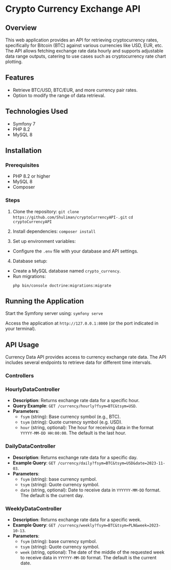 # Crypto Currency Exchange API

## Overview
This web application provides an API for retrieving cryptocurrency rates, specifically for Bitcoin (BTC) against various currencies like USD, EUR, etc. The API allows fetching exchange rate data hourly and supports adjustable data range outputs, catering to use cases such as cryptocurrency rate chart plotting.

## Features
- Retrieve BTC/USD, BTC/EUR, and more currency pair rates.
- Option to modify the range of data retrieval.

## Technologies Used
- Symfony 7
- PHP 8.2
- MySQL 8

## Installation

### Prerequisites
- PHP 8.2 or higher
- MySQL 8
- Composer

### Steps
1. Clone the repository:
   `git clone https://github.com/Shuliman/cryptoCurrencyAPI-.git`
   `cd cryptoCurrencyAPI`


2. Install dependencies:
   `composer install`

3. Set up environment variables:
- Configure the `.env` file with your database and API settings.

4. Database setup:
- Create a MySQL database named `crypto_currency`.
- Run migrations:
  ```
  php bin/console doctrine:migrations:migrate
  ```

## Running the Application
Start the Symfony server using:
`symfony serve`

Access the application at `http://127.0.0.1:8000` (or the port indicated in your terminal).

## API Usage

Currency Data API provides access to currency exchange rate data. The API includes several endpoints to retrieve data for different time intervals.

### Controllers

### HourlyDataController

- **Description**: Returns exchange rate data for a specific hour.
- **Query Example**: `GET /currency/hourly?fsym=BTC&tsym=USD`.
- **Parameters**:
    - `fsym` (string): Base currency symbol (e.g., BTC).
    - `tsym` (string): Quote currency symbol (e.g. USD).
    - `hour` (string, optional): The hour for receiving data in the format `YYYYY-MM-DD HH:00:00`. The default is the last hour.

### DailyDataController

- **Description**: Returns exchange rate data for a specific day.
- **Example Query**: `GET /currency/daily?fsym=BTC&tsym=USD&date=2023-11-03`.
- **Parameters**:
    - `fsym` (string): base currency symbol.
    - `tsym` (string): Quote currency symbol.
    - `date` (string, optional): Date to receive data in `YYYYYY-MM-DD` format. The default is the current day.

### WeeklyDataController

- **Description**: Returns exchange rate data for a specific week.
- **Example Query**: `GET /currency/weekly?fsym=BTC&tsym=PLN&week=2023-10-13`.
- **Parameters**:
    - `fsym` (string): base currency symbol.
    - `tsym` (string): Quote currency symbol.
    - `week` (string, optional): The date of the middle of the requested week to receive data in `YYYYYY-MM-DD` format. The default is the current date.

